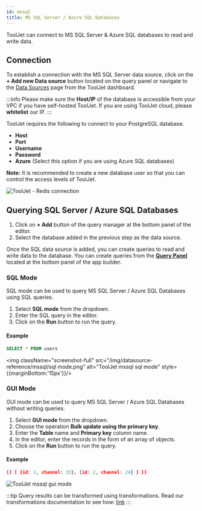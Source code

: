```yaml
---
id: mssql
title: MS SQL Server / Azure SQL Databases
---
```


ToolJet can connect to MS SQL Server & Azure SQL databases to read and write data. 

<div style={{paddingTop:'24px'}}>

## Connection

To establish a connection with the MS SQL Server data source, click on the **+ Add new Data source** button located on the query panel or navigate to the [Data Sources](/docs/data-sources/overview) page from the ToolJet dashboard.

:::info
Please make sure the **Host/IP** of the database is accessible from your VPC if you have self-hosted ToolJet. If you are using ToolJet cloud, please **whitelist** our IP.
:::

ToolJet requires the following to connect to your PostgreSQL database.

- **Host**
- **Port**
- **Username**
- **Password**
- **Azure**  (Select this option if you are using Azure SQL databases)

**Note:** It is recommended to create a new database user so that you can control the access levels of ToolJet. 

<img className="screenshot-full" src="/img/datasource-reference/mssql/connect.png" alt="ToolJet - Redis connection"/>


</div>

<div style={{paddingTop:'24px'}}>

## Querying SQL Server / Azure SQL Databases

1. Click on **+ Add** button of the query manager at the bottom panel of the editor.
2. Select the database added in the previous step as the data source.

Once the SQL data source is added, you can create queries to read and write data to the database. You can create queries from the **[Query Panel](/docs/app-builder/query-panel#query-manager)** located at the bottom panel of the app builder.

### SQL Mode

SQL mode can be used to query MS SQL Server / Azure SQL Databases using SQL queries.  

1. Select **SQL mode** from the dropdown.
2. Enter the SQL query in the editor.
3. Click on the **Run** button to run the query.

#### Example
```sql
SELECT * FROM users
```

<img className="screenshot-full" src="/img/datasource-reference/mssql/sql mode.png" alt="ToolJet mssql sql mode" style={{marginBottom:'15px'}}/>

### GUI Mode

GUI mode can be used to query MS SQL Server / Azure SQL Databases without writing queries.

1. Select **GUI mode** from the dropdown.
2. Choose the operation **Bulk update using the primary key**.
3. Enter the **Table** name and **Primary key** column name. 
4. In the editor, enter the records in the form of an array of objects. 
5. Click on the **Run** button to run the query.

#### Example
```json
{{ [ {id: 1, channel: 33}, {id: 2, channel: 24} ] }}
```

<img className="screenshot-full" src="/img/datasource-reference/mssql/gui mode.png" alt="ToolJet mssql gui mode"/>

:::tip
Query results can be transformed using transformations. Read our transformations documentation to see how: [link](/docs/tutorial/transformations)
:::

</div>
